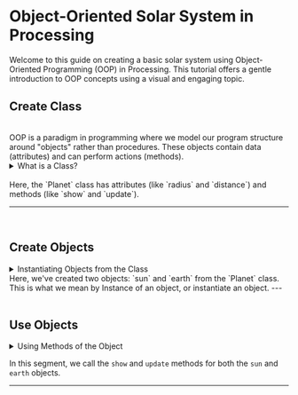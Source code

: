 # Object-Oriented Solar System in Processing

Welcome to this guide on creating a basic solar system using Object-Oriented Programming (OOP) in Processing. This tutorial offers a gentle introduction to OOP concepts using a visual and engaging topic.


## Create Class
<br>
OOP is a paradigm in programming where we model our program structure around "objects" rather than procedures. These objects contain data (attributes) and can perform actions (methods).
<br>
<details>
<summary>What is a Class?</summary>

In OOP, a class is a blueprint for creating objects. For our solar system, we'll think of each planet as an object, and they will be created from the `Planet` class. 

<img src="oop.png" alt="meow" width="500" height="500">


</details>
<br>
Here, the `Planet` class has attributes (like `radius` and `distance`) and methods (like `show` and `update`).

---
<br>


## Create Objects

<details>
<summary>Instantiating Objects from the Class</summary>

With our class defined, we can create objects, which are instances of this class. 

<img src="oop_call.png" alt="meow" width="700" height="400">


</details>
Here, we've created two objects: `sun` and `earth` from the `Planet` class. This is what we mean by Instance of an object, or instantiate an object.
---

<br>
<br>


## Use Objects

<details>
<summary>Using Methods of the Object</summary>

Each object can use the methods defined in the `Planet` class.

<img src="done.png" alt="meow" width="700" height="400">


</details>

In this segment, we call the `show` and `update` methods for both the `sun` and `earth` objects.

---

<br>
<br>

